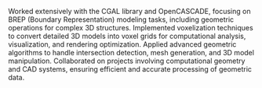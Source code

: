 Worked extensively with the CGAL library and OpenCASCADE, focusing on BREP (Boundary Representation) modeling tasks, including geometric operations for complex 3D structures.
Implemented voxelization techniques to convert detailed 3D models into voxel grids for computational analysis, visualization, and rendering optimization.
Applied advanced geometric algorithms to handle intersection detection, mesh generation, and 3D model manipulation.
Collaborated on projects involving computational geometry and CAD systems, ensuring efficient and accurate processing of geometric data.
